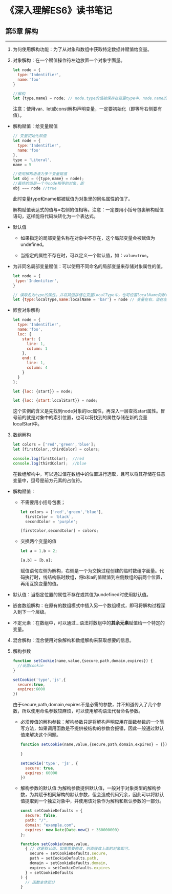 <!--
 * @Author: shaoyun
 * @Date: 2019-06-30 11:07:31
 * @LastEditors: shaoyun
 * @LastEditTime: 2019-09-16 14:43:13
 * @Description: 解构
 -->
# 《深入理解ES6》读书笔记 #


## 第5章  解构 ##
----------
1. 为何使用解构功能：为了从对象和数组中获取特定数据并赋值给变量。

2. 对象解构：在一个赋值操作符左边放置一个对象字面量。
    ```javascript
    let node = {
      type:'Indentifier',
      name:'foo'
    }
    
    //解构
    let {type,name} = node; // node.type的值被保存在变量type中，node.name的值被保存在name中
    ```
    
    注意：使用var、let或const解构声明变量，一定要初始化（即等号右侧要有值）。

  - 解构赋值：给变量赋值
    ```javascript
    // 变量初始化赋值
    let node = {
      type:'Indentifier',
      name:'foo'
    },
    type = 'Literal',
    name = 5
    
    //使用解构语法为多个变量赋值
    let obj = ({type,name} = node); 
    //最终的值是一个与node相等的对象，即
    obj === node //true
    ```
    此时变量type和name都被赋值为对象里的同名属性的值了。

    解构赋值表达式的值与=右侧的值相等。注意：一定要用小括号包裹解构赋值语句，这样能将代码块转化为一个表达式。

  - 默认值
    - 如果指定的局部变量名称在对象中不存在，这个局部变量会被赋值为undefined。

    - 当指定的属性不存在时，可以定义一个默认值，如：`value=true`。

  - 为非同名局部变量赋值：可以使用不同命名的局部变量来存储对象属性的值。
     ```javascript
     let node = {
      type:'Indentifier',
    }

    // 读取名为type的属性，并将其值存储在变量localType中，也可设置localName的默认值
     let {type:localType,name:localName = 'bar'} = node // 变量在右，值在左
     ```

  - 嵌套对象解构
    ```javascript
    let node = {
      type:'Indentifier',
      name:'foo',
      loc: {
        start: {
          line: 1,
          column: 1
        },
        end: {
          line: 1,
          column: 4
        }
      }
    };

    let {loc: {start}} = node;

    let {loc: {start:localStart}} = node;
    ```

    这个实例的含义是先找到node对象的loc属性，再深入一层查找start属性。冒号前的就是对象中的索引位置，也可以将找到的属性存储在新的变量localStart中。

3. 数组解构
    ```javascript
    let colors = ['red','green','blue'];
    let [firstColor,,thirdColor] = colors;

    console.log(firstColor);  //red
    console.log(thirdColor);  //blue
    ```
    在数组解构中，可以通过值在数组中的位置进行选取，且可以将其存储在任意变量中，逗号是前方元素的占位符。

  - 解构赋值：
    - 不需要用小括号包裹；
      ```javascript
      let colors = ['red','green','blue'],
        firstColor = 'black',
        secondColor = 'purple';

      [firstColor,secondColor] = colors;
      ```

    - 交换两个变量的值
      ```javascript
      let a = 1,b = 2;

      [a,b] = [b,a];
      ```
      赋值语句左侧为解构，右侧是一个为交换过程创建的临时数组字面量。代码执行时，线结构临时数组，将b和a的值赋值到左侧数组的前两个位置，再用互换变量的值。

  - 默认值：当指定位置的属性不存在或其值为undefined时使用默认值。

  - 嵌套数组解构：在原有的数组模式中插入另一个数组模式，即可将解构过程深入到下一个层级。

  - 不定元素：在数组中，可以通过...语法将数组中的**其余元素**赋值给一个特定的变量。

4. 混合解构：混合使用对象解构和数组解构来获取想要的信息。

5. 解构参数
    ```javascript
    function setCookie(name,value,{secure,path,domain,expires}) {
      //设置cookie
    }

    setCookie('type','js',{
      secure:true,
      expires:6000
    })
    ```
    由于secure,path,domain,expires不是必需的参数，并不知道传入了几个参数，所以使用命名参数较麻烦，可以使用解构语法代替命名参数。

    - 必须传值的解构参数：解构参数只是将解构声明应用在函数参数的一个简写方法，如果调用函数是不提供被结构的参数会报错，因此一般通过默认值来解决这个问题。
      ```javascript
      function setCookie(name,value,{secure,path,domain,expires} = {}) {
        
      }

      setCookie('type', 'js', {
        secure: true,
        expires: 60000
      })

    - 解构参数的默认值:为解构参数提供默认值，一般对于对象类型的解构参数，为其赋予相同解构的默认参数，但会造成代码冗余，因此可以将默认值提取到一个独立对象中，并使用该对象作为解构和默认参数的一部分。
      ```javascript
      const setCookieDefaults = {
        secure: false,
        path: "/",
        domain: "example.com",
        expires: new Date(Date.now() + 360000000)
      };

      function setCookie(name,value,
        { // 这是默认值，如果需要修改，则直接改上面的对象即可。
          secure = setCookieDefaults.secure,
          path = setCookieDefaults.path,
          domain = setCookieDefaults.domain,
          expires = setCookieDefaults.expires
        } = setCookieDefaults
      ) {
        // 函数主体部分
      }
      ```
